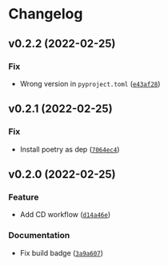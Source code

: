 # Changelog

<!--next-version-placeholder-->

## v0.2.2 (2022-02-25)
### Fix
* Wrong version in `pyproject.toml` ([`e43af28`](https://github.com/polluxtroy3758/pywgkey/commit/e43af289af21ddefee514d7a29da2a6e97f89cfe))

## v0.2.1 (2022-02-25)
### Fix
* Install poetry as dep ([`7064ec4`](https://github.com/polluxtroy3758/pywgkey/commit/7064ec4885038180cede1a36a5f2b1a2dcd9f271))

## v0.2.0 (2022-02-25)
### Feature
* Add CD workflow ([`d14a46e`](https://github.com/polluxtroy3758/pywgkey/commit/d14a46e90ce53d20dd07052ee7ed5439f7afb85e))

### Documentation
* Fix build badge ([`3a9a607`](https://github.com/polluxtroy3758/pywgkey/commit/3a9a60795af911c95fd4ada553d7b577e79599c0))
